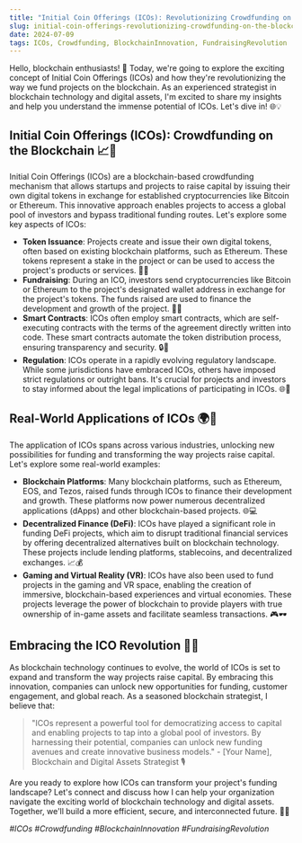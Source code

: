 ```yaml
---
title: "Initial Coin Offerings (ICOs): Revolutionizing Crowdfunding on the Blockchain"
slug: initial-coin-offerings-revolutionizing-crowdfunding-on-the-blockchain
date: 2024-07-09
tags: ICOs, Crowdfunding, BlockchainInnovation, FundraisingRevolution
---
```


Hello, blockchain enthusiasts! 🚀 Today, we're going to explore the exciting concept of Initial Coin Offerings (ICOs) and how they're revolutionizing the way we fund projects on the blockchain. As an experienced strategist in blockchain technology and digital assets, I'm excited to share my insights and help you understand the immense potential of ICOs. Let's dive in! 🌐💡

## Initial Coin Offerings (ICOs): Crowdfunding on the Blockchain 📈🔗

Initial Coin Offerings (ICOs) are a blockchain-based crowdfunding mechanism that allows startups and projects to raise capital by issuing their own digital tokens in exchange for established cryptocurrencies like Bitcoin or Ethereum. This innovative approach enables projects to access a global pool of investors and bypass traditional funding routes. Let's explore some key aspects of ICOs:

- **Token Issuance**: Projects create and issue their own digital tokens, often based on existing blockchain platforms, such as Ethereum. These tokens represent a stake in the project or can be used to access the project's products or services. 📜🔗
- **Fundraising**: During an ICO, investors send cryptocurrencies like Bitcoin or Ethereum to the project's designated wallet address in exchange for the project's tokens. The funds raised are used to finance the development and growth of the project. 💸🌐
- **Smart Contracts**: ICOs often employ smart contracts, which are self-executing contracts with the terms of the agreement directly written into code. These smart contracts automate the token distribution process, ensuring transparency and security. 🔒📝
- **Regulation**: ICOs operate in a rapidly evolving regulatory landscape. While some jurisdictions have embraced ICOs, others have imposed strict regulations or outright bans. It's crucial for projects and investors to stay informed about the legal implications of participating in ICOs. 🌐📜

## Real-World Applications of ICOs 🌍💼

The application of ICOs spans across various industries, unlocking new possibilities for funding and transforming the way projects raise capital. Let's explore some real-world examples:

- **Blockchain Platforms**: Many blockchain platforms, such as Ethereum, EOS, and Tezos, raised funds through ICOs to finance their development and growth. These platforms now power numerous decentralized applications (dApps) and other blockchain-based projects. 🌐💻
- **Decentralized Finance (DeFi)**: ICOs have played a significant role in funding DeFi projects, which aim to disrupt traditional financial services by offering decentralized alternatives built on blockchain technology. These projects include lending platforms, stablecoins, and decentralized exchanges. 📈💰
- **Gaming and Virtual Reality (VR)**: ICOs have also been used to fund projects in the gaming and VR space, enabling the creation of immersive, blockchain-based experiences and virtual economies. These projects leverage the power of blockchain to provide players with true ownership of in-game assets and facilitate seamless transactions. 🎮🕶️

## Embracing the ICO Revolution 🚀🔮

As blockchain technology continues to evolve, the world of ICOs is set to expand and transform the way projects raise capital. By embracing this innovation, companies can unlock new opportunities for funding, customer engagement, and global reach. As a seasoned blockchain strategist, I believe that:

> "ICOs represent a powerful tool for democratizing access to capital and enabling projects to tap into a global pool of investors. By harnessing their potential, companies can unlock new funding avenues and create innovative business models." - [Your Name], Blockchain and Digital Assets Strategist 🎙️

Are you ready to explore how ICOs can transform your project's funding landscape? Let's connect and discuss how I can help your organization navigate the exciting world of blockchain technology and digital assets. Together, we'll build a more efficient, secure, and interconnected future. 🤝💡

*#ICOs #Crowdfunding #BlockchainInnovation #FundraisingRevolution*